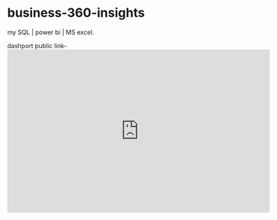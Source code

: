 # business-360-insights
my SQL | power bi | MS excel.

dashport public link-<iframe title="N HARDWARES bunisess 360 insights" width="600" height="373.5" src="https://app.powerbi.com/view?r=eyJrIjoiNjQzMDQ5MzYtN2E3ZS00MjExLTk2NjQtNmQ5ZjQ2NWY4YjQ4IiwidCI6ImM2ZTU0OWIzLTVmNDUtNDAzMi1hYWU5LWQ0MjQ0ZGM1YjJjNCJ9" frameborder="0" allowFullScreen="true"></iframe>
